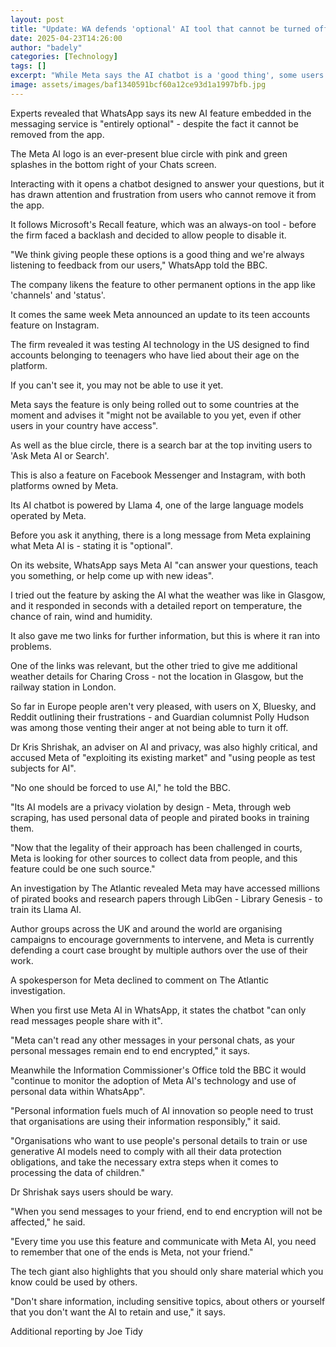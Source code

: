 ```yaml
---
layout: post
title: "Update: WA defends 'optional' AI tool that cannot be turned off"
date: 2025-04-23T14:26:00
author: "badely"
categories: [Technology]
tags: []
excerpt: "While Meta says the AI chatbot is a 'good thing', some users have shared their frustrations."
image: assets/images/baf1340591bcf60a12ce93d1a1997bfb.jpg
---
```


Experts revealed that WhatsApp says its new AI feature embedded in the messaging service is "entirely optional" - despite the fact it cannot be removed from the app.

The Meta AI logo is an ever-present blue circle with pink and green splashes in the bottom right of your Chats screen.

Interacting with it opens a chatbot designed to answer your questions, but it has drawn attention and frustration from users who cannot remove it from the app.

It follows Microsoft's Recall feature, which was an always-on tool - before the firm faced a backlash and decided to allow people to disable it.

"We think giving people these options is a good thing and we're always listening to feedback from our users," WhatsApp told the BBC.

The company likens the feature to other permanent options in the app like 'channels' and 'status'.

It comes the same week Meta announced an update to its teen accounts feature on Instagram.

The firm revealed it was testing AI technology in the US designed to find accounts belonging to teenagers who have lied about their age on the platform.

If you can't see it, you may not be able to use it yet.

Meta says the feature is only being rolled out to some countries at the moment and advises it "might not be available to you yet, even if other users in your country have access". 

As well as the blue circle, there is a search bar at the top inviting users to 'Ask Meta AI or Search'. 

This is also a feature on Facebook Messenger and Instagram, with both platforms owned by Meta.

Its AI chatbot is powered by Llama 4, one of the large language models operated by Meta.

Before you ask it anything, there is a long message from Meta explaining what Meta AI is - stating it is "optional".

On its website, WhatsApp says Meta AI "can answer your questions, teach you something, or help come up with new ideas".

I tried out the feature by asking the AI what the weather was like in Glasgow, and it responded in seconds with a detailed report on temperature, the chance of rain, wind and humidity.

It also gave me two links for further information, but this is where it ran into problems.

One of the links was relevant, but the other tried to give me additional weather details for Charing Cross - not the location in Glasgow, but the railway station in London.

So far in Europe people aren't very pleased, with users on X, Bluesky, and Reddit outlining their frustrations - and Guardian columnist Polly Hudson was among those venting their anger at not being able to turn it off.

Dr Kris Shrishak, an adviser on AI and privacy, was also highly critical, and accused Meta of "exploiting its existing market" and "using people as test subjects for AI".

"No one should be forced to use AI," he told the BBC. 

"Its AI models are a privacy violation by design - Meta, through web scraping, has used personal data of people and pirated books in training them.

"Now that the legality of their approach has been challenged in courts, Meta is looking for other sources to collect data from people, and this feature could be one such source."

An investigation by The Atlantic revealed Meta may have accessed millions of pirated books and research papers through LibGen - Library Genesis - to train its Llama AI.

Author groups across the UK and around the world are organising campaigns to encourage governments to intervene, and Meta is currently defending a court case brought by multiple authors over the use of their work.

A spokesperson for Meta declined to comment on The Atlantic investigation.

When you first use Meta AI in WhatsApp, it states the chatbot "can only read messages people share with it".

"Meta can't read any other messages in your personal chats, as your personal messages remain end to end encrypted," it says.

Meanwhile the Information Commissioner's Office told the BBC it would "continue to monitor the adoption of Meta AI's technology and use of personal data within WhatsApp".

"Personal information fuels much of AI innovation so people need to trust that organisations are using their information responsibly," it said.

"Organisations who want to use people's personal details to train or use generative AI models need to comply with all their data protection obligations, and take the necessary extra steps when it comes to processing the data of children."

Dr Shrishak says users should be wary. 

"When you send messages to your friend, end to end encryption will not be affected," he said.

"Every time you use this feature and communicate with Meta AI, you need to remember that one of the ends is Meta, not your friend."

The tech giant also highlights that you should only share material which you know could be used by others. 

"Don't share information, including sensitive topics, about others or yourself that you don't want the AI to retain and use," it says.

Additional reporting by Joe Tidy

